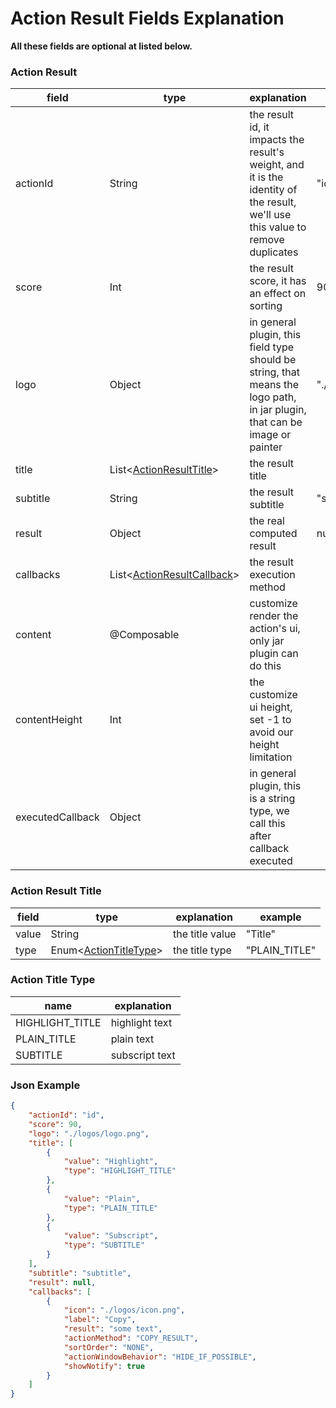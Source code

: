 # Action Result Fields Explanation

**All these fields are optional at listed below.**

### Action Result

| field            | type                                                                                                       | explanation                                                                                                                    | example            |
|------------------|------------------------------------------------------------------------------------------------------------|--------------------------------------------------------------------------------------------------------------------------------|--------------------|
| actionId         | String                                                                                                     | the result id, it impacts the result's weight, and it is the identity of the result, we'll use this value to remove duplicates | "id"               |
| score            | Int                                                                                                        | the result score, it has an effect on sorting                                                                                  | 90                 |
| logo             | Object                                                                                                     | in general plugin, this field type should be string, that means the logo path, in jar plugin, that can be image or painter     | "./logos/logo.png" |
| title            | List<[ActionResultTitle](#action-result-title)>                                                            | the result title                                                                                                               |                    |
| subtitle         | String                                                                                                     | the result subtitle                                                                                                            | "subtitle"         |
| result           | Object                                                                                                     | the real computed result                                                                                                       | null               |
| callbacks        | List<[ActionResultCallback](appendix/action_result_callback.md#action-result-callback-fields-explanation)> | the result execution method                                                                                                    |                    |
| content          | @Composable                                                                                                | customize render the action's ui, only jar plugin can do this                                                                  |                    |
| contentHeight    | Int                                                                                                        | the customize ui height, set -1 to avoid our height limitation                                                                 |                    |
| executedCallback | Object                                                                                                     | in general plugin, this is a string type, we call this after callback executed                                                 |                    |

### Action Result Title

| field | type                                        | explanation                                                            | example       |
|-------|---------------------------------------------|------------------------------------------------------------------------|---------------|
| value | String                                      | the title value                                                        | "Title"       |
| type  | Enum<[ActionTitleType](#action-title-type)> | the title type                                                         | "PLAIN_TITLE" |

### Action Title Type

| name            | explanation    |
|-----------------|----------------|
| HIGHLIGHT_TITLE | highlight text |
| PLAIN_TITLE     | plain text     |
| SUBTITLE        | subscript text |

### Json Example

```json
{
    "actionId": "id",
    "score": 90,
    "logo": "./logos/logo.png",
    "title": [
        {
            "value": "Highlight",
            "type": "HIGHLIGHT_TITLE"
        },
        {
            "value": "Plain",
            "type": "PLAIN_TITLE"
        },
        {
            "value": "Subscript",
            "type": "SUBTITLE"
        }
    ],
    "subtitle": "subtitle",
    "result": null,
    "callbacks": [
        {
            "icon": "./logos/icon.png",
            "label": "Copy",
            "result": "some text",
            "actionMethod": "COPY_RESULT",
            "sortOrder": "NONE",
            "actionWindowBehavior": "HIDE_IF_POSSIBLE",
            "showNotify": true
        }
    ]
}
```
